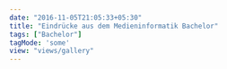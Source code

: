 ```yaml
---
date: "2016-11-05T21:05:33+05:30"
title: "Eindrücke aus dem Medieninformatik Bachelor"
tags: ["Bachelor"]
tagMode: 'some'
view: "views/gallery"
---
```

